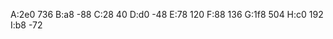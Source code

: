 A:2e0   736
B:a8    -88
C:28    40
D:d0    -48
E:78    120
F:88    136
G:1f8   504
H:c0    192
I:b8    -72
